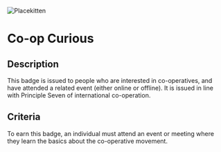 ![Placekitten](http://placekitten.com/g/200/200)

# Co-op Curious

## Description
This badge is issued to people who are interested in co-operatives, and have attended a related event (either online or offline). It is issued in line with Principle Seven of international co-operation.

## Criteria
To earn this badge, an individual must attend an event or meeting where they learn the basics about the co-operative movement.